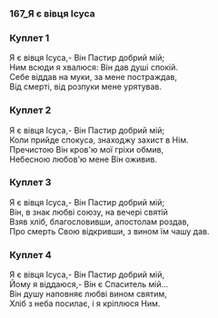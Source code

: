 ### 167_Я є вівця Ісуса
### Куплет 1
Я є вівця Ісуса,- Він Пастир добрий мій;<br/>Ним всюди я хвалюся: Він дав душі спокій.<br/>Себе віддав на муки, за мене постраждав,<br/>Від смерті, від розпуки мене урятував.
### Куплет 2
Я є вівця Ісуса,- Він Пастир добрий мій;<br/>Коли прийде спокуса, знаходжу захист в Hiм.<br/>Пречистою Він кров'ю мої гріхи обмив,<br/>Небесною любов'ю мене Він оживив.
### Куплет 3
Я є вівця Ісуса,- Він Пастир добрий мій;<br/>Він, в знак любві союзу, на вечері святій<br/>Взяв хліб, благословивши, апостолам роздав,<br/>Про смерть Свою відкривши, з вином їм чашу дав.
### Куплет 4
Я є вівця Ісуса,- Він Пастир добрий мій,<br/>Йому я віддаюся,- Він є Спаситель мій...<br/>Він душу наповняє любві вином святим,<br/>Хліб з неба посилає, і я кріплюся Ним.
